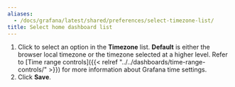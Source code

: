 ```yaml
---
aliases:
  - /docs/grafana/latest/shared/preferences/select-timezone-list/
title: Select home dashboard list
---
```


1. Click to select an option in the **Timezone** list. **Default** is either the browser local timezone or the timezone selected at a higher level. Refer to [Time range controls]({{< relref "../../dashboards/time-range-controls/" >}}) for more information about Grafana time settings.
1. Click **Save**.
